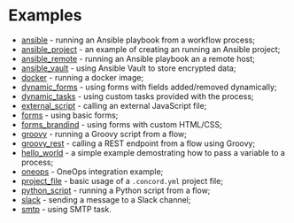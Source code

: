# Examples

* [ansible](ansible) - running an Ansible playbook from a workflow process;
* [ansible_project](ansible_project) - an example of creating an running an Ansible project;
* [ansible_remote](ansible_remote) - running an Ansible playbook an a remote host;
* [ansible_vault](ansible_vault) - using Ansible Vault to store encrypted data;
* [docker](docker) - running a docker image;
* [dynamic_forms](dynamic_forms) - using forms with fields added/removed dynamically;
* [dynamic_tasks](dynamic_tasks) - using custom tasks provided with the process;
* [external_script](external_script) - calling an external JavaScript file;
* [forms](forms) - using basic forms;
* [forms_brandind](forms_branding) - using forms with custom HTML/CSS;
* [groovy](groovy) - running a Groovy script from a flow;
* [groovy_rest](groovy_rest) - calling a REST endpoint from a flow using Groovy;
* [hello_world](hello_world) - a simple example demostrating how to pass a variable to a process;
* [oneops](oneops) - OneOps integration example;
* [project_file](project_file) - basic usage of a `.concord.yml` project file;
* [python_script](python_script) - running a Python script from a flow;
* [slack](slack) - sending a message to a Slack channel;
* [smtp](smtp) - using SMTP task.

